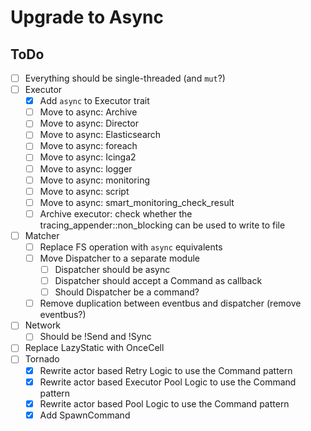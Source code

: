 # Upgrade to Async

## ToDo
- [ ] Everything should be single-threaded (and `mut`?)
- [ ] Executor
  - [x] Add `async` to Executor trait
  - [ ] Move to async: Archive
  - [ ] Move to async: Director
  - [ ] Move to async: Elasticsearch
  - [ ] Move to async: foreach
  - [ ] Move to async: Icinga2
  - [ ] Move to async: logger
  - [ ] Move to async: monitoring
  - [ ] Move to async: script
  - [ ] Move to async: smart_monitoring_check_result
  - [ ] Archive executor: check whether the tracing_appender::non_blocking can be used to write to file 
- [ ] Matcher 
  - [ ] Replace FS operation with `async` equivalents
  - [ ] Move Dispatcher to a separate module
    - [ ] Dispatcher should be async
    - [ ] Dispatcher should accept a Command as callback
    - [ ] Should Dispatcher be a command?  
  - [ ] Remove duplication between eventbus and dispatcher (remove eventbus?) 
- [ ] Network
  - [ ] Should be !Send and !Sync
- [ ] Replace LazyStatic with OnceCell
- [ ] Tornado
  - [x] Rewrite actor based Retry Logic to use the Command pattern
  - [x] Rewrite actor based Executor Pool Logic to use the Command pattern
  - [x] Rewrite actor based Pool Logic to use the Command pattern
  - [x] Add SpawnCommand  